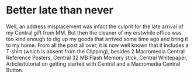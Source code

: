 # Better late than never

Well, an address misplacement was infact the culprit for the late arrival of my Central gift from MM. But then the cleaner of my erstwhile office was too kind enough to dig up my goods that arrived some time ago and bring it to my home. From all the post all over, it is now well known that it includes a T-shirt (which is absent from the Clipping), besides 2 Macromedia Central Reference Posters, Central 32 MB Flash Memory stick, Central Whitepaper, Article/tutorial on getting started with Central and a Macromedia Central Button.